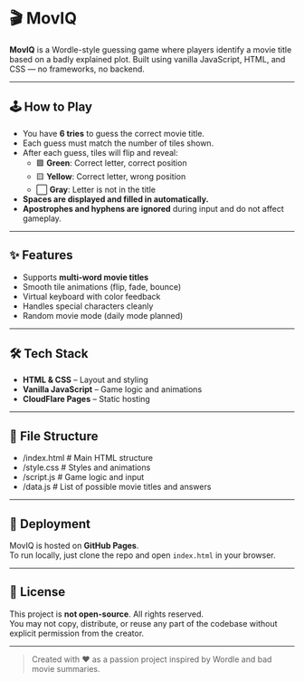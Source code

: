 # 🎬 MovIQ

**MovIQ** is a Wordle-style guessing game where players identify a movie title based on a badly explained plot. Built using vanilla JavaScript, HTML, and CSS — no frameworks, no backend.

---

## 🕹️ How to Play

- You have **6 tries** to guess the correct movie title.
- Each guess must match the number of tiles shown.
- After each guess, tiles will flip and reveal:
  - 🟩 **Green**: Correct letter, correct position  
  - 🟨 **Yellow**: Correct letter, wrong position  
  - ⬜ **Gray**: Letter is not in the title
- **Spaces are displayed and filled in automatically.**
- **Apostrophes and hyphens are ignored** during input and do not affect gameplay.

---

## ✨ Features

- Supports **multi-word movie titles**
- Smooth tile animations (flip, fade, bounce)
- Virtual keyboard with color feedback
- Handles special characters cleanly
- Random movie mode (daily mode planned)

---

## 🛠️ Tech Stack

- **HTML & CSS** – Layout and styling
- **Vanilla JavaScript** – Game logic and animations
- **CloudFlare Pages** – Static hosting

---

## 📁 File Structure
- /index.html # Main HTML structure
- /style.css # Styles and animations
- /script.js # Game logic and input
- /data.js # List of possible movie titles and answers

---

## 🚀 Deployment

MovIQ is hosted on **GitHub Pages**.  
To run locally, just clone the repo and open `index.html` in your browser.

---

## 📄 License

This project is **not open-source**. All rights reserved.  
You may not copy, distribute, or reuse any part of the codebase without explicit permission from the creator.

---

> Created with ❤️ as a passion project inspired by Wordle and bad movie summaries.


